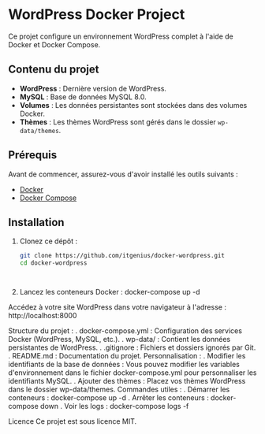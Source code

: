 # WordPress Docker Project

Ce projet configure un environnement WordPress complet à l'aide de Docker et Docker Compose.

## Contenu du projet

- **WordPress** : Dernière version de WordPress.
- **MySQL** : Base de données MySQL 8.0.
- **Volumes** : Les données persistantes sont stockées dans des volumes Docker.
- **Thèmes** : Les thèmes WordPress sont gérés dans le dossier `wp-data/themes`.

## Prérequis

Avant de commencer, assurez-vous d'avoir installé les outils suivants :

- [Docker](https://www.docker.com/)
- [Docker Compose](https://docs.docker.com/compose/)

## Installation

1. Clonez ce dépôt :
   ```bash
   git clone https://github.com/itgenius/docker-wordpress.git
   cd docker-wordpress

   
   
   
2. Lancez les conteneurs Docker :
docker-compose up -d

Accédez à votre site WordPress dans votre navigateur à l'adresse :
http://localhost:8000

Structure du projet :
. docker-compose.yml : Configuration des services Docker (WordPress, MySQL, etc.).
. wp-data/ : Contient les données persistantes de WordPress.
. .gitignore : Fichiers et dossiers ignorés par Git.
. README.md : Documentation du projet.
Personnalisation : 
. Modifier les identifiants de la base de données : Vous pouvez modifier les variables d'environnement dans le fichier docker-compose.yml pour personnaliser les identifiants MySQL.
. Ajouter des thèmes : Placez vos thèmes WordPress dans le dossier wp-data/themes.
Commandes utiles :
. Démarrer les conteneurs :
docker-compose up -d
. Arrêter les conteneurs :
docker-compose down
. Voir les logs :
docker-compose logs -f

Licence
Ce projet est sous licence MIT.
